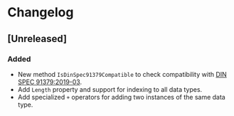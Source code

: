 # Changelog

## [Unreleased]

### Added

- New method `IsDinSpec91379Compatible` to check compatibility with [DIN SPEC 91379:2019-03](https://www.beuth.de/de/technische-regel/din-spec-91379/301228458).
- Add `Length` property and support for indexing to all data types.
- Add specialized `+` operators for adding two instances of the same data type.

